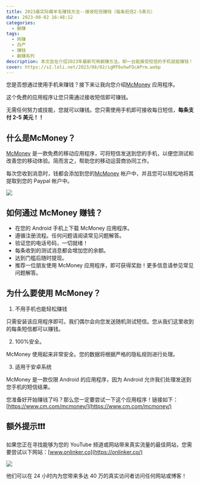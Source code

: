 ```yaml
---
title: 2023最实际薅羊毛赚钱方法--接收短信赚钱（每条短信2-5美元）
date: 2023-08-02 16:48:12
categories:
  - 躺赚
tags:
  - 网赚
  - 白产
  - 赚钱
  - 躺赚系列
description: 本文旨在介绍2023年最新可用躺赚方法，即一台能接受短信的手机就能赚钱！！！
cover: https://s2.loli.net/2023/08/02/igMT6xhwFOcAPrm.webp
---
```


您是否想通过使用手机来赚钱？接下来让我向您介绍[McMoney](https://www.cm.com/mcmoney/) 应用程序。

这个免费的应用程序让您只需通过接收短信即可赚钱。

无需任何努力或技能，您就可以赚钱。您只需使用手机即可接收每日短信，**每条支付 2-5 美元！！** 

## 什么是McMoney？

[McMoney](https://www.cm.com/mcmoney/) 是一款免费的移动应用程序，可将短信发送到您的手机，以便您测试和改善您的移动体验。简而言之，帮助您的移动运营商协同工作。

每次您收到消息时，钱都会添加到您的[McMoney](https://www.cm.com/mcmoney/) 帐户中，并且您可以轻松地将其提取到您的 Paypal 帐户中。

![](https://s2.loli.net/2023/08/02/qC7DBpoFcdvh9KN.webp)

## 如何通过 McMoney 赚钱？

- 在您的 Android 手机上下载 McMoney 应用程序。
- 遵循注册流程。任何问题请阅读常见问题解答。
- 验证您的电话号码，一切就绪！
- 每条收到的测试消息都会增加您的余额。
- 达到门槛后随时提现。
- 推荐一位朋友使用 McMoney 应用程序，即可获得奖励！更多信息请参见常见问题解答。

## 为什么要使用 McMoney？

1. 不用手机也能轻松赚钱

只需安装该应用程序即可。我们偶尔会向您发送随机测试短信。您从我们这里收到的每条短信都可以赚钱。

2. 100%安全。

McMoney 使用起来非常安全。您的数据将根据严格的隐私规则进行处理。

3. 适用于安卓系统

McMoney 是一款仅限 Android 的应用程序，因为 Android 允许我们处理发送到您手机的短信结果。

您准备好开始赚钱了吗？那么您一定要尝试一下这个应用程序！链接如下：[https://www.cm.com/mcmoney/](https://www.cm.com/mcmoney/)

## 额外提示❗❗❗

如果您正在寻找能够为您的 YouTube 频道或网站带来真实流量的最佳网站，您需要尝试以下网站：[www.onlinker.co](https://onlinker.co/)

![](https://s2.loli.net/2023/08/02/cRZJ2rPOQAgXK3D.webp)

他们可以在 24 小时内为您带来多达 40 万的真实访问者访问任何网站或博客！



